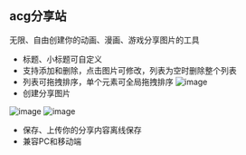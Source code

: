 ## acg分享站
无限、自由创建你的动画、漫画、游戏分享图片的工具
- 标题、小标题可自定义
- 支持添加和删除，点击图片可修改，列表为空时删除整个列表
- 列表可拖拽排序，单个元素可全局拖拽排序
![image](https://github.com/user-attachments/assets/73ebff5e-e8d6-40b3-80bc-cae51ef1ec03)
- 创建分享图片
  
![image](https://github.com/user-attachments/assets/e9f48e75-ea44-4f8e-92d6-0dfa80b441f2)
![image](https://github.com/user-attachments/assets/df1c6c24-64c8-47b1-a695-f07ecd64080c)
- 保存、上传你的分享内容离线保存
- 兼容PC和移动端



